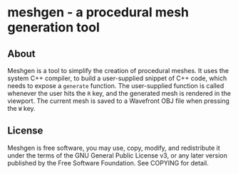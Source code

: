 meshgen - a procedural mesh generation tool
===========================================

About
-----
Meshgen is a tool to simplify the creation of procedural meshes. It uses the
system C++ compiler, to build a user-supplied snippet of C++ code,
which needs to expose a `generate` function. The user-supplied function is
called whenever the user hits the `R` key, and the generated mesh is rendered in
the viewport. The current mesh is saved to a Wavefront OBJ file when pressing
the `W` key.

License
-------
Meshgen is free software, you may use, copy, modify, and redistribute it under
the terms of the GNU General Public License v3, or any later version published
by the Free Software Foundation. See COPYING for detail.
